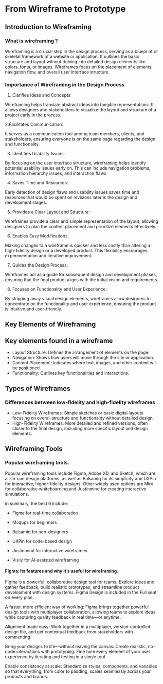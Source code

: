 # From Wireframe to Prototype

## Introduction to Wireframing

### What is wireframing ?
Wireframing is a crucial step in the design process, serving as a blueprint or skeletal framework of a website or application. It outlines the basic structure and layout without delving into detailed design elements like colors, fonts, or images. Wireframes focus on the placement of elements, navigation flow, and overall user interface structure.

### Importance of Wireframing in the Design Process

1. Clarifies Ideas and Concepts:

Wireframing helps translate abstract ideas into tangible representations. It allows designers and stakeholders to visualize the layout and structure of a project early in the process.

2.Facilitates Communication:

It serves as a communication tool among team members, clients, and stakeholders, ensuring everyone is on the same page regarding the design and functionality.

3. Identifies Usability Issues:

By focusing on the user interface structure, wireframing helps identify potential usability issues early on. This can include navigation problems, information hierarchy issues, and interaction flaws.

4. Saves Time and Resources:

Early detection of design flaws and usability issues saves time and resources that would be spent on revisions later in the design and development stages.

5. Provides a Clear Layout and Structure:

Wireframes provide a clear and simple representation of the layout, allowing designers to plan the content placement and prioritize elements effectively.

6. Enables Easy Modifications:

Making changes to a wireframe is quicker and less costly than altering a high-fidelity design or a developed product. This flexibility encourages experimentation and iterative improvement.

7. Guides the Design Process:

Wireframes act as a guide for subsequent design and development phases, ensuring that the final product aligns with the initial vision and requirements.

8. Focuses on Functionality and User Experience:

By stripping away visual design elements, wireframes allow designers to concentrate on the functionality and user experience, ensuring the product is intuitive and user-friendly.


## Key Elements of Wireframing

## Key elements found in a wireframe 

- Layout Structure: Defines the arrangement of elements on the page.
- Navigation: Shows how users will move through the site or application.
- Content Placement: Indicates where text, images, and other content will be positioned.
- Functionality: Outlines key functionalities and interactions.


## Types of Wireframes

### Differences between low-fidelity and high-fidelity wireframes

- Low-Fidelity Wireframes: Simple sketches or basic digital layouts focusing on overall structure and functionality without detailed design.
- High-Fidelity Wireframes: More detailed and refined versions, often closer to the final design, including more specific layout and design elements.


## Wireframing Tools

### Popular wireframing tools.
Popular wireframing tools include Figma, Adobe XD, and Sketch, which are all-in-one design platforms, as well as Balsamiq for its simplicity and UXPin for interactive, higher-fidelity designs. Other widely used options are Miro for collaborative whiteboarding and Justinmind for creating interactive simulations. 

in summary, the best 6 include:  
- Figma for real-time collaboration

- Moqups for beginners

- Balsamiq for non-designers

- UXPin for code-based design

- Justinmind for interactive wireframes

- Visily for AI-assisted wireframing

#### Figma: Its features and why it’s useful for wireframing.
Figma is a powerful, collaborative design tool for teams. Explore ideas and gather feedback, build realistic prototypes, and streamline product development with design systems. Figma Design is included in the Full seat on every plan.

A faster, more efficient way of working: 
Figma brings together powerful design tools with multiplayer collaboration, allowing teams to explore ideas while capturing quality feedback in real time—or anytime.

Alignment made easy: 
Work together in a multiplayer, version-controlled design file, and get contextual feedback from stakeholders with commenting.

Bring your designs to life—without leaving the canvas:
Create realistic, no-code interactions with prototyping. Fine tune every element of your user experience by iterating and testing in a single tool.

Enable consistency at scale:
Standardize styles, components, and variables so that everything, from color to padding, scales seamlessly across your products and brands.